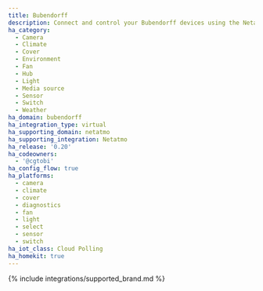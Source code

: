 ```yaml
---
title: Bubendorff
description: Connect and control your Bubendorff devices using the Netatmo integration
ha_category:
  - Camera
  - Climate
  - Cover
  - Environment
  - Fan
  - Hub
  - Light
  - Media source
  - Sensor
  - Switch
  - Weather
ha_domain: bubendorff
ha_integration_type: virtual
ha_supporting_domain: netatmo
ha_supporting_integration: Netatmo
ha_release: '0.20'
ha_codeowners:
  - '@cgtobi'
ha_config_flow: true
ha_platforms:
  - camera
  - climate
  - cover
  - diagnostics
  - fan
  - light
  - select
  - sensor
  - switch
ha_iot_class: Cloud Polling
ha_homekit: true
---
```


{% include integrations/supported_brand.md %}
